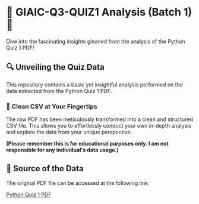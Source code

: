 # 🌟 GIAIC-Q3-QUIZ1 Analysis (Batch 1) 🌟

Dive into the fascinating insights gleaned from the analysis of the Python Quiz 1 PDF!

## 🔍 Unveiling the Quiz Data

This repository contains a basic yet insightful analysis performed on the data extracted from the Python Quiz 1 PDF.

### 💾 Clean CSV at Your Fingertips

The raw PDF has been meticulously transformed into a clean and structured CSV file. This allows you to effortlessly conduct your own in-depth analysis and explore the data from your unique perspective.

**(Please remember this is for educational purposes only. I am not responsible for any individual's data usage.)**

## 🔗 Source of the Data

The original PDF file can be accessed at the following link:

[Python Quiz 1 PDF](https://drive.google.com/file/d/1wLvtYQ1DZbM1PmOZAiJ32MAHShygczdd/view)
